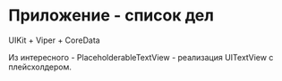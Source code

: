 # Приложение - список дел
UIKit + Viper + CoreData

Из интересного - PlaceholderableTextView - реализация UITextView с плейсхолдером.
